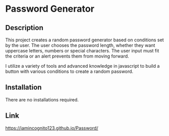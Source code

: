 # Password Generator

## Description

This project creates a random password generator based on conditions set by the user. The user chooses the password length,
whether they want uppercase letters, numbers or special characters. The user input must fit the criteria or an alert prevents them from moving forward.

I utilize a variety of tools and advanced knowledge in javascript to build a button with various conditions to create a random password.

## Installation

There are no installations required.

## Link

https://iamincognito123.github.io/Password/